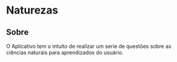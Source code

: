 # Naturezas

## Sobre
  O Aplicativo tem o intuito de realizar um serie de questões sobre as ciências naturais para aprendizados do usuário.
